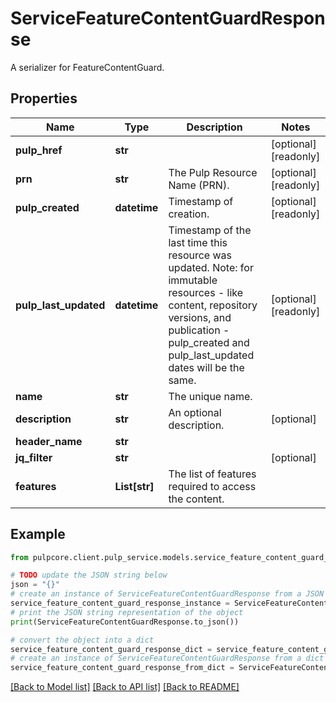 # ServiceFeatureContentGuardResponse

A serializer for FeatureContentGuard.

## Properties

Name | Type | Description | Notes
------------ | ------------- | ------------- | -------------
**pulp_href** | **str** |  | [optional] [readonly] 
**prn** | **str** | The Pulp Resource Name (PRN). | [optional] [readonly] 
**pulp_created** | **datetime** | Timestamp of creation. | [optional] [readonly] 
**pulp_last_updated** | **datetime** | Timestamp of the last time this resource was updated. Note: for immutable resources - like content, repository versions, and publication - pulp_created and pulp_last_updated dates will be the same. | [optional] [readonly] 
**name** | **str** | The unique name. | 
**description** | **str** | An optional description. | [optional] 
**header_name** | **str** |  | 
**jq_filter** | **str** |  | [optional] 
**features** | **List[str]** | The list of features required to access the content. | 

## Example

```python
from pulpcore.client.pulp_service.models.service_feature_content_guard_response import ServiceFeatureContentGuardResponse

# TODO update the JSON string below
json = "{}"
# create an instance of ServiceFeatureContentGuardResponse from a JSON string
service_feature_content_guard_response_instance = ServiceFeatureContentGuardResponse.from_json(json)
# print the JSON string representation of the object
print(ServiceFeatureContentGuardResponse.to_json())

# convert the object into a dict
service_feature_content_guard_response_dict = service_feature_content_guard_response_instance.to_dict()
# create an instance of ServiceFeatureContentGuardResponse from a dict
service_feature_content_guard_response_from_dict = ServiceFeatureContentGuardResponse.from_dict(service_feature_content_guard_response_dict)
```
[[Back to Model list]](../README.md#documentation-for-models) [[Back to API list]](../README.md#documentation-for-api-endpoints) [[Back to README]](../README.md)


